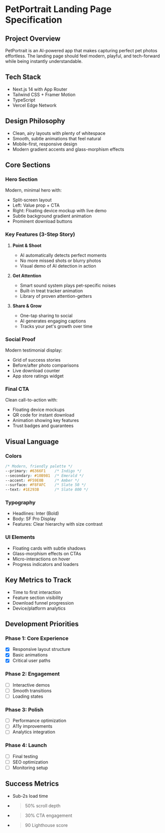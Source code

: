 # PetPortrait Landing Page Specification

## Project Overview
PetPortrait is an AI-powered app that makes capturing perfect pet photos effortless. The landing page should feel modern, playful, and tech-forward while being instantly understandable.

## Tech Stack
- Next.js 14 with App Router
- Tailwind CSS + Framer Motion
- TypeScript
- Vercel Edge Network

## Design Philosophy
- Clean, airy layouts with plenty of whitespace
- Smooth, subtle animations that feel natural
- Mobile-first, responsive design
- Modern gradient accents and glass-morphism effects

## Core Sections

### Hero Section
Modern, minimal hero with:
- Split-screen layout
- Left: Value prop + CTA
- Right: Floating device mockup with live demo
- Subtle background gradient animation
- Prominent download buttons

### Key Features (3-Step Story)
1. **Point & Shoot** 
   - AI automatically detects perfect moments
   - No more missed shots or blurry photos
   - Visual demo of AI detection in action

2. **Get Attention**
   - Smart sound system plays pet-specific noises
   - Built-in treat tracker animation
   - Library of proven attention-getters

3. **Share & Grow**
   - One-tap sharing to social
   - AI generates engaging captions
   - Tracks your pet's growth over time

### Social Proof
Modern testimonial display:
- Grid of success stories
- Before/after photo comparisons
- Live download counter
- App store ratings widget

### Final CTA
Clean call-to-action with:
- Floating device mockups
- QR code for instant download
- Animation showing key features
- Trust badges and guarantees

## Visual Language

### Colors
```css
/* Modern, friendly palette */
--primary: #6366F1    /* Indigo */
--secondary: #10B981  /* Emerald */
--accent: #F59E0B     /* Amber */
--surface: #F8FAFC    /* Slate 50 */
--text: #1E293B       /* Slate 800 */
```

### Typography
- Headlines: Inter (Bold)
- Body: SF Pro Display
- Features: Clear hierarchy with size contrast

### UI Elements
- Floating cards with subtle shadows
- Glass-morphism effects on CTAs
- Micro-interactions on hover
- Progress indicators and loaders

## Key Metrics to Track
- Time to first interaction
- Feature section visibility
- Download funnel progression
- Device/platform analytics

## Development Priorities

### Phase 1: Core Experience
- [x] Responsive layout structure  
- [x] Basic animations
- [x] Critical user paths

### Phase 2: Engagement
- [ ] Interactive demos
- [ ] Smooth transitions
- [ ] Loading states

### Phase 3: Polish
- [ ] Performance optimization
- [ ] A11y improvements
- [ ] Analytics integration

### Phase 4: Launch
- [ ] Final testing
- [ ] SEO optimization
- [ ] Monitoring setup

## Success Metrics
- Sub-2s load time
- >50% scroll depth
- >30% CTA engagement
- >90 Lighthouse score
